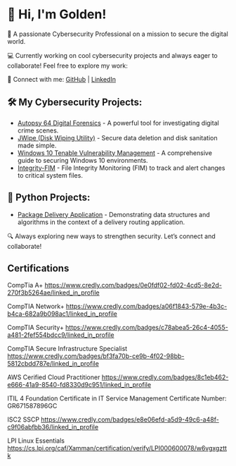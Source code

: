 <h1>👋 Hi, I'm Golden!</h1>
<p>🔐 A passionate Cybersecurity Professional on a mission to secure the digital world.</p>
<p>💻 Currently working on cool cybersecurity projects and always eager to collaborate! Feel free to explore my work:</p>

<p>🔗 Connect with me: 
   <a href="https://github.com/GoldenConnor">GitHub</a> | 
   <a href="https://www.linkedin.com/in/golden-connor/">LinkedIn</a>
</p>

<h2>🛠️ My Cybersecurity Projects:</h2>
<ul>
  <li><a href="https://github.com/GoldenConnor/Autopsy">Autopsy 64 Digital Forensics</a> - A powerful tool for investigating digital crime scenes.</li>
  <li><a href="https://github.com/GoldenConnor/JWipe-Disk-Sanitation">JWipe (Disk Wiping Utility)</a> - Secure data deletion and disk sanitation made simple.</li>
  <li><a href="https://github.com/GoldenConnor/Windows-10-Vulnerability-Management">Windows 10 Tenable Vulnerability Management</a> - A comprehensive guide to securing Windows 10 environments.</li>
  <li><a href="https://github.com/GoldenConnor/Integrity-FIM">Integrity-FIM</a> - File Integrity Monitoring (FIM) to track and alert changes to critical system files.</li>
</ul>

<h2>🐍 Python Projects:</h2>
<ul>
  <li><a href="https://github.com/GoldenConnor/Package-Delivery-Application-Data-Structures-and-Algorithms-Demo-">Package Delivery Application</a> - Demonstrating data structures and algorithms in the context of a delivery routing application.</li>
</ul>

<p>🔍 Always exploring new ways to strengthen security. Let’s connect and collaborate!</p>



 
  
    



<h2> Certifications</h2>

CompTia A+ https://www.credly.com/badges/0e0fdf02-fd02-4cd5-8e2d-270f3b5264ae/linked_in_profile

CompTIA Network+ https://www.credly.com/badges/a06f1843-579e-4b3c-b4ca-682a9b098ac1/linked_in_profile

CompTIA Security+ https://www.credly.com/badges/c78abea5-26c4-4055-a481-2fef554bdcc9/linked_in_profile

CompTIA Secure Infrastructure Specialist https://www.credly.com/badges/bf3fa70b-ce9b-4f02-98bb-5812cbdd787e/linked_in_profile

AWS Cerified Cloud Practitioner https://www.credly.com/badges/8c1eb462-e666-41a9-8540-fd8330d9c951/linked_in_profile

ITIL 4 Foundation Certificate in IT Service Management Certificate Number: GR671587896GC

ISC2 SSCP https://www.credly.com/badges/e8e06efd-a5d9-49c6-a48f-c9f06abfbb36/linked_in_profile

LPI Linux Essentials https://cs.lpi.org/caf/Xamman/certification/verify/LPI000600078/w6vgxgzttk


